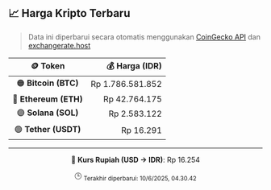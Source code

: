 

<!-- HARGA_KRIPTO -->
## 📈 Harga Kripto Terbaru

> Data ini diperbarui secara otomatis menggunakan [CoinGecko API](https://www.coingecko.com/) dan [exchangerate.host](https://exchangerate.host/)

<div align="center">

| 🪙 Token | 💰 Harga (IDR) |
|:------:|---------------:|
| 🟠 **Bitcoin (BTC)**   | Rp 1.786.581.852 |
| 🔵 **Ethereum (ETH)**  | Rp 42.764.175 |
| 🟣 **Solana (SOL)**    | Rp 2.583.122 |
| 🟢 **Tether (USDT)**   | Rp 16.291 |

---

💱 **Kurs Rupiah (USD → IDR)**: Rp 16.254

🕒 <sub>Terakhir diperbarui: 10/6/2025, 04.30.42</sub>

</div>
<!-- /HARGA_KRIPTO -->